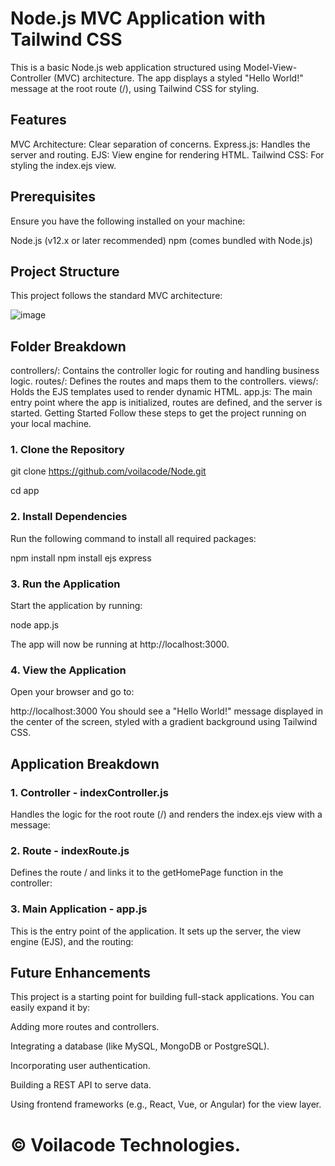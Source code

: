 # **Node.js MVC Application with Tailwind CSS**

This is a basic Node.js web application structured using Model-View-Controller (MVC) architecture. The app displays a styled "Hello World!" message at the root route (/), using Tailwind CSS for styling.

## **Features**

MVC Architecture: Clear separation of concerns.
Express.js: Handles the server and routing.
EJS: View engine for rendering HTML.
Tailwind CSS: For styling the index.ejs view.

## **Prerequisites**

Ensure you have the following installed on your machine:

Node.js (v12.x or later recommended)
npm (comes bundled with Node.js)

## **Project Structure**

This project follows the standard MVC architecture:

![image](https://github.com/user-attachments/assets/1b16f1b1-9a7f-434d-8a62-9f3768e54022)


## **Folder Breakdown**

controllers/: Contains the controller logic for routing and handling business logic.
routes/: Defines the routes and maps them to the controllers.
views/: Holds the EJS templates used to render dynamic HTML.
app.js: The main entry point where the app is initialized, routes are defined, and the server is started.
Getting Started
Follow these steps to get the project running on your local machine.

### **1. Clone the Repository**
git clone https://github.com/voilacode/Node.git

cd app

### **2. Install Dependencies**
Run the following command to install all required packages:

npm install
npm install ejs express

### **3. Run the Application**
Start the application by running:

node app.js

The app will now be running at http://localhost:3000.

### **4. View the Application**
Open your browser and go to:

http://localhost:3000
You should see a "Hello World!" message displayed in the center of the screen, styled with a gradient background using Tailwind CSS.

## **Application Breakdown**

### 1. Controller - indexController.js
Handles the logic for the root route (/) and renders the index.ejs view with a message:

### 2. Route - indexRoute.js
Defines the route / and links it to the getHomePage function in the controller:

### 3. Main Application - app.js
This is the entry point of the application. It sets up the server, the view engine (EJS), and the routing:

## **Future Enhancements**

This project is a starting point for building full-stack applications. You can easily expand it by:

Adding more routes and controllers.

Integrating a database (like MySQL, MongoDB or PostgreSQL).

Incorporating user authentication.

Building a REST API to serve data.

Using frontend frameworks (e.g., React, Vue, or Angular) for the view layer.

# &copy; Voilacode Technologies.
